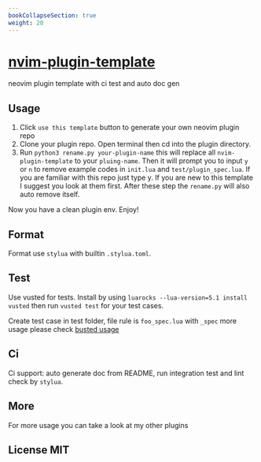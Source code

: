 ```yaml
---
bookCollapseSection: true
weight: 20
---
```


# [nvim-plugin-template](https://github.com/nvimdev/nvim-plugin-template)

neovim plugin template with ci test and auto doc gen

## Usage

1. Click `use this template` button to generate your own neovim plugin repo
2. Clone your plugin repo. Open terminal then cd into the plugin directory.
3. Run `python3 rename.py your-plugin-name` this will replace all `nvim-plugin-template` to your `pluing-name`. Then it will prompt you to input `y` or `n` to remove example codes in `init.lua` and `test/plugin_spec.lua`. If you are familiar with this repo just type y. If you are new to this template I suggest you look at them first. After these step the `rename.py` will also auto remove itself.

Now you have a clean plugin env. Enjoy!

## Format

Format use `stylua` with builtin `.stylua.toml`.

## Test

Use vusted for tests. Install by using `luarocks --lua-version=5.1 install vusted` then run `vusted test` for your test cases.

Create test case in test folder, file rule is `foo_spec.lua` with `_spec` more usage please check
[busted usage](https://lunarmodules.github.io/busted/)

## Ci

Ci support: auto generate doc from README, run integration test and lint check by `stylua`.

## More

For more usage you can take a look at my other plugins

## License MIT
